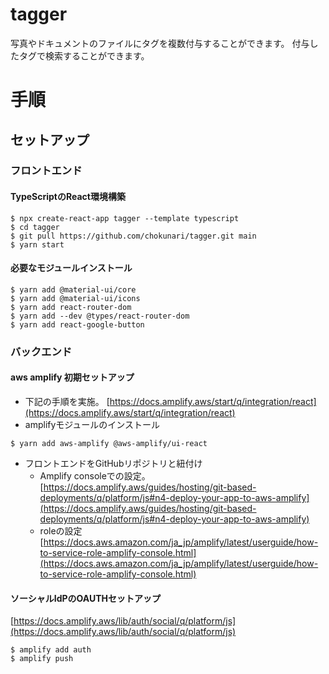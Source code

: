 # tagger
写真やドキュメントのファイルにタグを複数付与することができます。
付与したタグで検索することができます。

# 手順
## セットアップ
### フロントエンド
#### TypeScriptのReact環境構築
```
$ npx create-react-app tagger --template typescript
$ cd tagger
$ git pull https://github.com/chokunari/tagger.git main
$ yarn start
```

#### 必要なモジュールインストール
```
$ yarn add @material-ui/core
$ yarn add @material-ui/icons
$ yarn add react-router-dom
$ yarn add --dev @types/react-router-dom
$ yarn add react-google-button

```

### バックエンド
#### aws amplify 初期セットアップ
- 下記の手順を実施。
[https://docs.amplify.aws/start/q/integration/react](https://docs.amplify.aws/start/q/integration/react)
- amplifyモジュールのインストール

```
$ yarn add aws-amplify @aws-amplify/ui-react

```

- フロントエンドをGitHubリポジトリと紐付け
    - Amplify consoleでの設定。
    [https://docs.amplify.aws/guides/hosting/git-based-deployments/q/platform/js#n4-deploy-your-app-to-aws-amplify](https://docs.amplify.aws/guides/hosting/git-based-deployments/q/platform/js#n4-deploy-your-app-to-aws-amplify)
    - roleの設定
    [https://docs.aws.amazon.com/ja_jp/amplify/latest/userguide/how-to-service-role-amplify-console.html](https://docs.aws.amazon.com/ja_jp/amplify/latest/userguide/how-to-service-role-amplify-console.html)

#### ソーシャルIdPのOAUTHセットアップ
[https://docs.amplify.aws/lib/auth/social/q/platform/js](https://docs.amplify.aws/lib/auth/social/q/platform/js)

```
$ amplify add auth
$ amplify push
```
